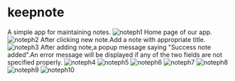 # keepnote
A simple app for maintaining notes.
![noteph1](https://user-images.githubusercontent.com/121806143/228441153-e59b8455-1997-4d63-a2a6-604379688598.png)
Home page of our app.
![noteph2](https://user-images.githubusercontent.com/121806143/228441430-d90c3bed-1482-4aaa-b1ac-afd4b0659582.png)
After clicking new note.Add a note with appropriate title.
![noteph3](https://user-images.githubusercontent.com/121806143/228441443-386e022b-f32b-4af2-83ab-bc4271e6db60.png)
After adding note,a popup message saying "Success note added".An error message will be displayed if any of the two fields are not specified properly.
![noteph4](https://user-images.githubusercontent.com/121806143/228441457-07506fb6-5bcc-42d3-81fc-9d3c814e4b15.png)
![noteph5](https://user-images.githubusercontent.com/121806143/228441462-e301be9c-e4ed-4125-8fec-89a7b8289e1c.png)
![noteph6](https://user-images.githubusercontent.com/121806143/228441470-ec4f38ba-718f-4002-8f8c-baf5a300f7d5.png)
![noteph7](https://user-images.githubusercontent.com/121806143/228441482-75668683-e0b7-47bf-9a4e-87ac8e98488d.png)
![noteph8](https://user-images.githubusercontent.com/121806143/228441486-0a65f715-6bf9-4cd4-84de-3ddb68a5c6c8.png)
![noteph9](https://user-images.githubusercontent.com/121806143/228441492-4a87d062-1495-4fb6-b600-147e16841214.png)
![noteph10](https://user-images.githubusercontent.com/121806143/228441500-2aaaba56-22ab-47eb-89ec-092b1cc8c5b6.png)
